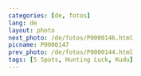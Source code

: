 ```yaml
---
categories: [de, fotos]
lang: de
layout: photo
next_photo: /de/fotos/P0000146.html
picname: P0000147
prev_photo: /de/fotos/P0000144.html
tags: [5 Spots, Hunting Luck, Kudu]
---
```

